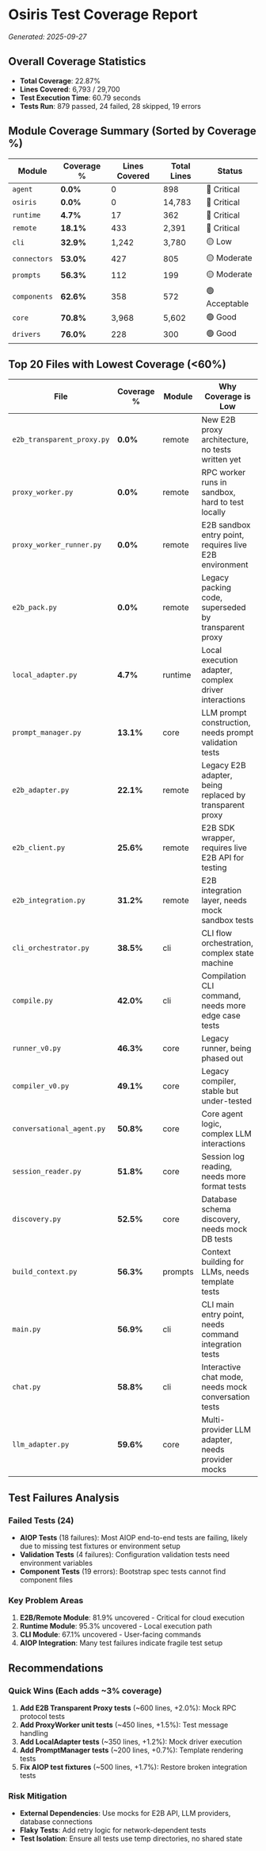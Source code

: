 # Osiris Test Coverage Report
*Generated: 2025-09-27*

## Overall Coverage Statistics

- **Total Coverage**: 22.87%
- **Lines Covered**: 6,793 / 29,700
- **Test Execution Time**: 60.79 seconds
- **Tests Run**: 879 passed, 24 failed, 28 skipped, 19 errors

## Module Coverage Summary (Sorted by Coverage %)

| Module | Coverage % | Lines Covered | Total Lines | Status |
|--------|------------|---------------|-------------|--------|
| `agent` | **0.0%** | 0 | 898 | 🔴 Critical |
| `osiris` | **0.0%** | 0 | 14,783 | 🔴 Critical |
| `runtime` | **4.7%** | 17 | 362 | 🔴 Critical |
| `remote` | **18.1%** | 433 | 2,391 | 🔴 Critical |
| `cli` | **32.9%** | 1,242 | 3,780 | 🟡 Low |
| `connectors` | **53.0%** | 427 | 805 | 🟡 Moderate |
| `prompts` | **56.3%** | 112 | 199 | 🟡 Moderate |
| `components` | **62.6%** | 358 | 572 | 🟢 Acceptable |
| `core` | **70.8%** | 3,968 | 5,602 | 🟢 Good |
| `drivers` | **76.0%** | 228 | 300 | 🟢 Good |

## Top 20 Files with Lowest Coverage (<60%)

| File | Coverage % | Module | Why Coverage is Low |
|------|------------|--------|---------------------|
| `e2b_transparent_proxy.py` | **0.0%** | remote | New E2B proxy architecture, no tests written yet |
| `proxy_worker.py` | **0.0%** | remote | RPC worker runs in sandbox, hard to test locally |
| `proxy_worker_runner.py` | **0.0%** | remote | E2B sandbox entry point, requires live E2B environment |
| `e2b_pack.py` | **0.0%** | remote | Legacy packing code, superseded by transparent proxy |
| `local_adapter.py` | **4.7%** | runtime | Local execution adapter, complex driver interactions |
| `prompt_manager.py` | **13.1%** | core | LLM prompt construction, needs prompt validation tests |
| `e2b_adapter.py` | **22.1%** | remote | Legacy E2B adapter, being replaced by transparent proxy |
| `e2b_client.py` | **25.6%** | remote | E2B SDK wrapper, requires live E2B API for testing |
| `e2b_integration.py` | **31.2%** | remote | E2B integration layer, needs mock sandbox tests |
| `cli_orchestrator.py` | **38.5%** | cli | CLI flow orchestration, complex state machine |
| `compile.py` | **42.0%** | cli | Compilation CLI command, needs more edge case tests |
| `runner_v0.py` | **46.3%** | core | Legacy runner, being phased out |
| `compiler_v0.py` | **49.1%** | core | Legacy compiler, stable but under-tested |
| `conversational_agent.py` | **50.8%** | core | Core agent logic, complex LLM interactions |
| `session_reader.py` | **51.8%** | core | Session log reading, needs more format tests |
| `discovery.py` | **52.5%** | core | Database schema discovery, needs mock DB tests |
| `build_context.py` | **56.3%** | prompts | Context building for LLMs, needs template tests |
| `main.py` | **56.9%** | cli | CLI main entry point, needs command integration tests |
| `chat.py` | **58.8%** | cli | Interactive chat mode, needs mock conversation tests |
| `llm_adapter.py` | **59.6%** | core | Multi-provider LLM adapter, needs provider mocks |

## Test Failures Analysis

### Failed Tests (24)
- **AIOP Tests** (18 failures): Most AIOP end-to-end tests are failing, likely due to missing test fixtures or environment setup
- **Validation Tests** (4 failures): Configuration validation tests need environment variables
- **Component Tests** (19 errors): Bootstrap spec tests cannot find component files

### Key Problem Areas
1. **E2B/Remote Module**: 81.9% uncovered - Critical for cloud execution
2. **Runtime Module**: 95.3% uncovered - Local execution path
3. **CLI Module**: 67.1% uncovered - User-facing commands
4. **AIOP Integration**: Many test failures indicate fragile test setup

## Recommendations

### Quick Wins (Each adds ~3% coverage)
1. **Add E2B Transparent Proxy tests** (~600 lines, +2.0%): Mock RPC protocol tests
2. **Add ProxyWorker unit tests** (~450 lines, +1.5%): Test message handling
3. **Add LocalAdapter tests** (~350 lines, +1.2%): Mock driver execution
4. **Add PromptManager tests** (~200 lines, +0.7%): Template rendering tests
5. **Fix AIOP test fixtures** (~500 lines, +1.7%): Restore broken integration tests

### Risk Mitigation
- **External Dependencies**: Use mocks for E2B API, LLM providers, database connections
- **Flaky Tests**: Add retry logic for network-dependent tests
- **Test Isolation**: Ensure all tests use temp directories, no shared state
